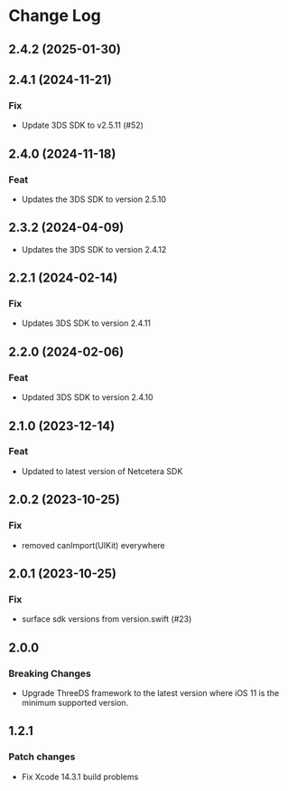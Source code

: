 # Change Log

## 2.4.2 (2025-01-30)

## 2.4.1 (2024-11-21)

### Fix

- Update 3DS SDK to v2.5.11 (#52)

## 2.4.0 (2024-11-18)

### Feat

- Updates the 3DS SDK to version 2.5.10

## 2.3.2 (2024-04-09)

- Updates the 3DS SDK to version 2.4.12

## 2.2.1 (2024-02-14)

### Fix

- Updates 3DS SDK to version 2.4.11

## 2.2.0 (2024-02-06)

### Feat

- Updated 3DS SDK to version 2.4.10

## 2.1.0 (2023-12-14)

### Feat

- Updated to latest version of Netcetera SDK

## 2.0.2 (2023-10-25)

### Fix

- removed canImport(UIKit) everywhere

## 2.0.1 (2023-10-25)

### Fix

- surface sdk versions from version.swift (#23)

## 2.0.0

### Breaking Changes

- Upgrade ThreeDS framework to the latest version where iOS 11 is the minimum supported version.

## 1.2.1

### Patch changes

- Fix Xcode 14.3.1 build problems
